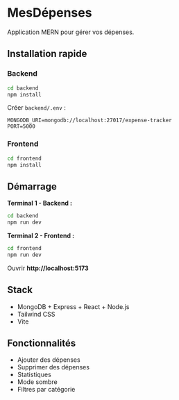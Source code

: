 
# MesDépenses

Application MERN pour gérer vos dépenses.

## Installation rapide

### Backend
```bash
cd backend
npm install
```

Créer `backend/.env` :
```env
MONGODB_URI=mongodb://localhost:27017/expense-tracker
PORT=5000
```

### Frontend
```bash
cd frontend
npm install
```

## Démarrage

**Terminal 1 - Backend :**
```bash
cd backend
npm run dev
```

**Terminal 2 - Frontend :**
```bash
cd frontend
npm run dev
```

Ouvrir **http://localhost:5173**

## Stack

- MongoDB + Express + React + Node.js
- Tailwind CSS
- Vite

## Fonctionnalités

-  Ajouter des dépenses
-  Supprimer des dépenses
-  Statistiques
-  Mode sombre
-  Filtres par catégorie
